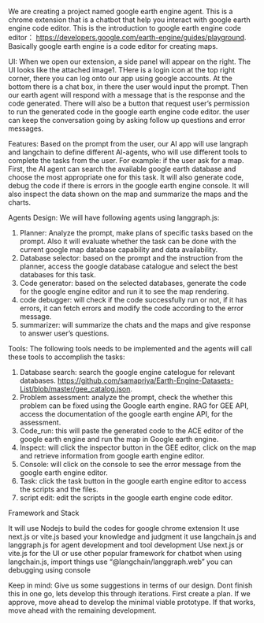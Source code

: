 We are creating a project named google earth engine agent. This is a chrome extension that is a chatbot that help you interact with google earth engine code editor. This is the introduction to google earth engine code editor： https://developers.google.com/earth-engine/guides/playground. Basically google earth engine is a code editor for creating maps. 

UI: 
When we open our extension, a side panel will appear on the right. The UI looks like the attached image1. THere is a login icon at the top right corner, there you can log onto our app using google accounts. At the bottom there is a chat box, in there the user would input the prompt. Then our earth agent will respond with a message that is the response and the code generated. There will also be a button that request user’s permission to run the generated code in the google earth engine code editor. the user can keep the conversation going by asking follow up questions and error messages.


Features:
Based on the prompt from the user, our AI app will use langraph and langchain to define different AI-agents, who will use different tools to complete the tasks from the user. For example: if the user ask for a map. First, the AI agent can search the available google earth database and choose the most appropriate one for this task. It will also generate code, debug the code if there is errors in the google earth engine console. It will also inspect the data shown on the map and summarize the maps and the charts.

Agents Design: 
We will have following agents using langgraph.js:
1. Planner: Analyze the prompt, make plans of specific tasks based on the prompt. Also it will evaluate whether the task can be done with the current google map database capability and data availability.
2. Database selector: based on the prompt and the instruction from the planner, access the google database catalogue and select the best databases for this task.
3. Code generator: based on the selected databases, generate the code for the google engine editor and run it to see the map rendering.
4. code debugger: will check if the code successfully run or not, if it has errors, it can fetch errors and modify the code according to the error message.
5. summarizer: will summarize the chats and the maps and give response to answer user’s questions.

Tools:
The following tools needs to be implemented and the agents will call these tools to accomplish the tasks:
1. Database search: search the google engine catelogue for relevant databases. https://github.com/samapriya/Earth-Engine-Datasets-List/blob/master/gee_catalog.json. 
2. Problem assessment: analyze the prompt, check the whether this problem can be fixed using the Google earth engine. RAG for GEE API, access the documentation of the google earth engine API, for the assessment.
3. Code_run: this will paste the generated code to the ACE editor of the google earth engine and run the map in Google earth engine.
4. Inspect: will click the inspector button in the GEE editor, click on the map and retrieve information from google earth engine editor.
5. Console: will click on the console to see the error message from the google earth engine editor.
6. Task: click the task button in the google earth engine editor to access the scripts and the files.
7. script edit: edit the scripts in the google earth engine code editor.


Framework and Stack

It will use Nodejs to build the codes for google chrome extension
It use next.js or vite.js based your knowledge and judgment 
it use langchain.js and langgraph.js for agent development and tool development
Use next.js or vite.js  for the UI or use other popular framework for chatbot
when using langchain.js, import things use “@langchain/langgraph.web”
you can debugging using console 

Keep in mind:
Give us some suggestions in terms of our design. Dont finish this in one go, lets develop this through iterations. First create a plan. If we approve, move ahead to develop the minimal viable prototype. If that works, move ahead with the remaining development. 
